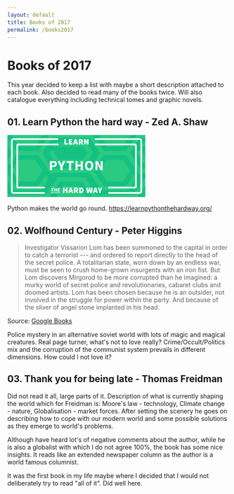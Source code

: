 ```yaml
---
layout: default
title: Books of 2017
permalink: /books2017
---
```


# Books of 2017

This year decided to keep a list with maybe a short description attached to each book. Also decided to read many of the books twice. Will also catalogue everything including technical tomes and graphic novels.

## 01. Learn Python the hard way - Zed A. Shaw

![Learn Python the hard way](/images/books/learn_python-logo.png "Learn Python the hard way logo")

Python makes the world go round. <https://learnpythonthehardway.org/>

## 02. Wolfhound Century - Peter Higgins

> Investigator Vissarion Lom has been summoned to the capital in order to catch a terrorist --- and ordered to report directly to the head of the secret police.
A totalitarian state, worn down by an endless war, must be seen to crush home-grown insurgents with an iron fist. But Lom discovers Mirgorod to be more corrupted than he imagined: a murky world of secret police and revolutionaries, cabaret clubs and doomed artists.
Lom has been chosen because he is an outsider, not involved in the struggle for power within the party. And because of the sliver of angel stone implanted in his head.

Source: [Google Books](https://books.google.com/books/about/Wolfhound_Century.html?id=mgW3mwEACAAJ&redir_esc=y&hl=en)

Police mystery in an alternative soviet world with lots of magic and magical creatures. Real page turner, what's not to love really? Crime/Occult/Politics mix and the corruption of the communist system prevails in different dimensions. How could I not love it?

## 03. Thank you for being late - Thomas Freidman

Did not read it all, large parts of it. Description of what is currently shaping the world which for Freidman is: Moore's law - technology, Climate change - nature, Globalisation - market forces. After setting the scenery he goes on describing how to cope with our modern world and some possible solutions as they emerge to world's problems.

Although have heard lot's of negative comments about the author, while he is also a globalist with which I do not agree 100%, the book has some nice insights. It reads like an extended newspaper column as the author is a world famous columnist.

It was the first book in my life maybe where I decided that I would not deliberately try to read "all of it". Did well here.
